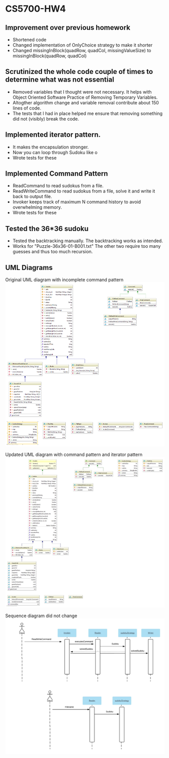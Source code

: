 # CS5700-HW4

## Improvement over previous homework
- Shortened code
- Changed implementation of OnlyChoice strategy to make it shorter
- Changed missingInBlock(quadRow, quadCol, missingValueSize) to missingInBlock(quadRow, quadCol)

## Scrutinized the whole code couple of times to determine what was not essential
- Removed variables that I thought were not necessary. It helps with Object Oriented Software Practice of Removing Temporary Variables.
- Altogther algorithm change and variable removal contribute about 150 lines of code.
- The tests that I had in place helped me ensure that removing something did not (visibly) break the code.

## Implemented iterator pattern.
- It makes the encapsulation stronger.
- Now you can loop through Sudoku like o
- Wrote tests for these

## Implemented Command Pattern
- ReadCommand to read sudokus from a file.
- ReadWriteCommand to read sudokus from a file, solve it and write it back to output file.
- Invoker keeps track of maximum N command history to avoid overwhelming memory.
- Wrote tests for these

## Tested the 36*36 sudoku
- Tested the backtracking manually. The backtracking works as intended.
- Works for "Puzzle-36x36-01-B001.txt" The other two require too many guesses and thus too much recursion. 

## UML Diagrams
Original UML diagram with incomplete command pattern
![](https://github.com/wasimusu/CS5700-HW4/blob/master/soduko.solver/Sudoku.png)

Updated UML diagram with command pattern and iterator pattern
![](https://github.com/wasimusu/CS5700-HW4/blob/master/soduko.solver/Blocks.jpg)

Sequence diagram did not change
![](https://github.com/wasimusu/CS5700-HW4/blob/master/soduko.solver/System%20Sequence%20Diagram.jpeg)
